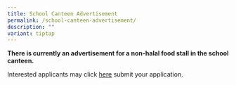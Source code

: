 ```yaml
---
title: School Canteen Advertisement
permalink: /school-canteen-advertisement/
description: ""
variant: tiptap
---
```

<p><strong>There is currently an advertisement for a non-halal food stall in the school canteen.</strong>
</p>
<p>Interested applicants may click <a href="/files/Stall_Advertisement___Vacant_Non_halal_Food_Stall.pdf" rel="noopener nofollow" target="_blank">here</a> submit
your application.</p>
<p></p>
<p></p>